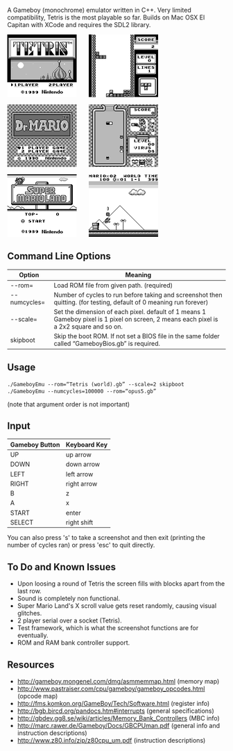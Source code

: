 A Gameboy (monochrome) emulator written in C++. Very limited compatibility, Tetris is the most playable so far. 
Builds on Mac OSX El Capitan with XCode and requires the SDL2 library. 

![Tetris](/screenshots/Tetris_example_0.bmp)                     <img height="10" hspace="10"/> ![Tetris](/screenshots/Tetris_example_1.bmp)

![Dr. Mario](/screenshots/Dr_Mario_example_0.bmp)                <img height="10" hspace="10"/> ![Dr. Mario](/screenshots/Dr_Mario_example_1.bmp)

![Super Mario Land](/screenshots/Super_Mario_Land_example_0.bmp) <img height="10" hspace="10"/> ![Super Mario Land](/screenshots/Super_Mario_Land_example_1.bmp)


Command Line Options
--------------------

| Option               | Meaning                                                                                                                                 |
|----------------------|-----------------------------------------------------------------------------------------------------------------------------------------|
| --rom=<path to file> | Load ROM file from given path. (required)                                                                                               |
| --numcycles=<number> | Number of cycles to run before taking and screenshot then quitting. (for testing, default of 0 meaning run forever)                     |
| --scale=<number>     | Set the dimension of each pixel. default of 1 means 1 Gameboy pixel is 1 pixel on screen, 2 means each pixel is a 2x2 square and so on. |
| skipboot             | Skip the boot ROM. If not set a BIOS file in the same folder called “GameboyBios<i></i>.gb” is required.                                       |

Usage
-----

    ./GameboyEmu --rom=“Tetris (world).gb” --scale=2 skipboot
    ./GameboyEmu --numcycles=100000 --rom=“opus5.gb”

(note that argument order is not important)

Input
-----

|Gameboy Button | Keyboard Key|
|---------------|-------------|
|UP             |up arrow     |
|DOWN           |down arrow   |
|LEFT           |left arrow   |
|RIGHT          |right arrow  |
|B              |z            |
|A              |x            |
|START          |enter        |
|SELECT         |right shift  |

You can also press 's' to take a screenshot and then exit (printing the number of cycles ran) or
press 'esc' to quit directly.

To Do and Known Issues
----------------------
- Upon loosing a round of Tetris the screen fills with blocks apart from the last row.
- Sound is completely non functional.
- Super Mario Land's X scroll value gets reset randomly, causing visual glitches.
- 2 player serial over a socket (Tetris).
- Test framework, which is what the screenshot functions are for eventually.
- ROM and RAM bank controller support.

Resources
---------
- http://gameboy.mongenel.com/dmg/asmmemmap.html (memory map)
- http://www.pastraiser.com/cpu/gameboy/gameboy_opcodes.html (opcode map)
- http://fms.komkon.org/GameBoy/Tech/Software.html (register info)
- http://bgb.bircd.org/pandocs.htm#interrupts (general specifications)
- http://gbdev.gg8.se/wiki/articles/Memory_Bank_Controllers (MBC info)
- http://marc.rawer.de/Gameboy/Docs/GBCPUman.pdf (general info and instruction descriptions)
- http://www.z80.info/zip/z80cpu_um.pdf (instruction descriptions)
